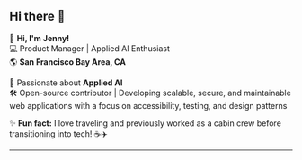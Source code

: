 ## Hi there 👋  

👋 **Hi, I'm Jenny!**  
💻 Product Manager | Applied AI Enthusiast  
🌎 **San Francisco Bay Area, CA**  
  
📖 Passionate about **Applied AI**  
🛠️ Open-source contributor | Developing scalable, secure, and maintainable web applications with a focus on accessibility, testing, and design patterns 

✨ **Fun fact:** I love traveling and previously worked as a cabin crew before transitioning into tech! ☕✈️  

---

<!--
**jinyeong-park/jinyeong-park** is a ✨ _special_ ✨ repository because its `README.md` (this file) appears on your GitHub profile.

Here are some ideas to get you started:

- 🔭 I’m currently working on ...
- 🌱 I’m currently learning ...
- 👯 I’m looking to collaborate on ...
- 🤔 I’m looking for help with ...
- 💬 Ask me about ...
- 📫 How to reach me: ...
- 😄 Pronouns: ...
- ⚡ Fun fact: ...
-->
